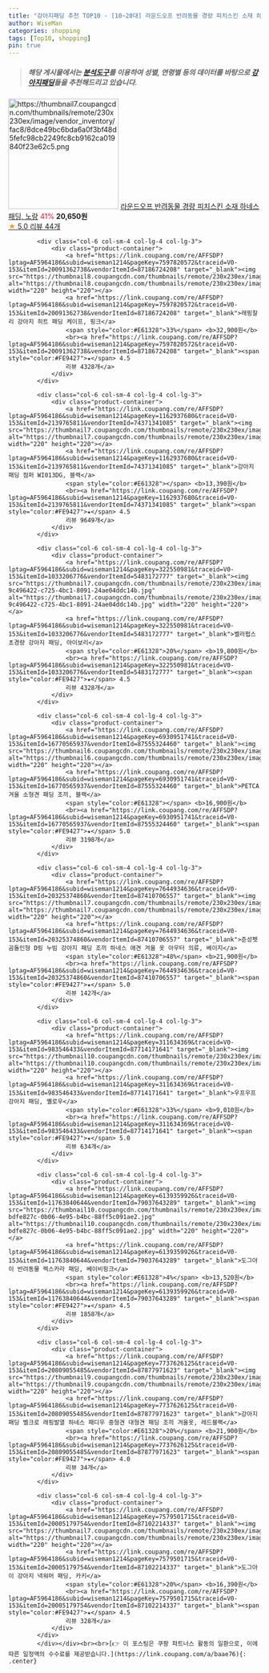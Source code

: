 ```yaml
---
title: "강아지패딩 추천 TOP10 - [10~20대] 라운드오프 반려동물 경량 피치스킨 소재 하네스 패딩, 노랑"
author: WiseMan
categories: shopping
tags: [Top10, shopping]
pin: true
---
```


> ##### 해당 게시물에서는 [**분석도구**](https://itemscout.io/)를 이용하여 **성별**, **연령별** 등의 데이터를 바탕으로 [**강아지패딩**](https://link.coupang.com/a/baae76)들을 추천해드리고 있습니다.
<div class="container"><div class="row">
            <div class="col-6 col-sm-4 col-lg-4 col-lg-3">
                <div class="product-container">
                    <a href="https://link.coupang.com/re/AFFSDP?lptag=AF5964186&subid=wiseman1214&pageKey=6885148497&traceid=V0-153&itemId=16512130562&vendorItemId=83699445974" target="_blank"><img src="https://thumbnail7.coupangcdn.com/thumbnails/remote/230x230ex/image/vendor_inventory/fac8/8dce49bc6bda6a0f3bf48d5fefc98cb2249fc8cb9162ca019840f23e62c5.png" alt="https://thumbnail7.coupangcdn.com/thumbnails/remote/230x230ex/image/vendor_inventory/fac8/8dce49bc6bda6a0f3bf48d5fefc98cb2249fc8cb9162ca019840f23e62c5.png" width="220" height="220"></a>
                    <a href="https://link.coupang.com/re/AFFSDP?lptag=AF5964186&subid=wiseman1214&pageKey=6885148497&traceid=V0-153&itemId=16512130562&vendorItemId=83699445974" target="_blank">라운드오프 반려동물 경량 피치스킨 소재 하네스 패딩, 노랑</a>
                    <span style="color:#E61328">41%</span> <b>20,650원</b>
                    <br><a href="https://link.coupang.com/re/AFFSDP?lptag=AF5964186&subid=wiseman1214&pageKey=6885148497&traceid=V0-153&itemId=16512130562&vendorItemId=83699445974" target="_blank"><span style="color:#FE9427">★</span> 5.0
                    리뷰 44개</a>
                </div>
            </div>
            
            <div class="col-6 col-sm-4 col-lg-4 col-lg-3">
                <div class="product-container">
                    <a href="https://link.coupang.com/re/AFFSDP?lptag=AF5964186&subid=wiseman1214&pageKey=7597820572&traceid=V0-153&itemId=20091362738&vendorItemId=87186724208" target="_blank"><img src="https://thumbnail8.coupangcdn.com/thumbnails/remote/230x230ex/image/rs_quotation_api/g6zepg3n/52ed4aead39849329b3fa48a31b3e151.jpg" alt="https://thumbnail8.coupangcdn.com/thumbnails/remote/230x230ex/image/rs_quotation_api/g6zepg3n/52ed4aead39849329b3fa48a31b3e151.jpg" width="220" height="220"></a>
                    <a href="https://link.coupang.com/re/AFFSDP?lptag=AF5964186&subid=wiseman1214&pageKey=7597820572&traceid=V0-153&itemId=20091362738&vendorItemId=87186724208" target="_blank">래핑찰리 강아지 히트 패딩 케이프, 핑크</a>
                    <span style="color:#E61328">33%</span> <b>32,900원</b>
                    <br><a href="https://link.coupang.com/re/AFFSDP?lptag=AF5964186&subid=wiseman1214&pageKey=7597820572&traceid=V0-153&itemId=20091362738&vendorItemId=87186724208" target="_blank"><span style="color:#FE9427">★</span> 4.5
                    리뷰 4328개</a>
                </div>
            </div>
            
            <div class="col-6 col-sm-4 col-lg-4 col-lg-3">
                <div class="product-container">
                    <a href="https://link.coupang.com/re/AFFSDP?lptag=AF5964186&subid=wiseman1214&pageKey=1162937680&traceid=V0-153&itemId=2139765811&vendorItemId=74371341085" target="_blank"><img src="https://thumbnail7.coupangcdn.com/thumbnails/remote/230x230ex/image/rs_quotation_api/wdfwfltx/d512a1f694d045438e7863d94fc92497.jpg" alt="https://thumbnail7.coupangcdn.com/thumbnails/remote/230x230ex/image/rs_quotation_api/wdfwfltx/d512a1f694d045438e7863d94fc92497.jpg" width="220" height="220"></a>
                    <a href="https://link.coupang.com/re/AFFSDP?lptag=AF5964186&subid=wiseman1214&pageKey=1162937680&traceid=V0-153&itemId=2139765811&vendorItemId=74371341085" target="_blank">강아지 패딩 점퍼 WI013DG, 블랙</a>
                    <span style="color:#E61328"></span> <b>13,390원</b>
                    <br><a href="https://link.coupang.com/re/AFFSDP?lptag=AF5964186&subid=wiseman1214&pageKey=1162937680&traceid=V0-153&itemId=2139765811&vendorItemId=74371341085" target="_blank"><span style="color:#FE9427">★</span> 4.5
                    리뷰 9649개</a>
                </div>
            </div>
            
            <div class="col-6 col-sm-4 col-lg-4 col-lg-3">
                <div class="product-container">
                    <a href="https://link.coupang.com/re/AFFSDP?lptag=AF5964186&subid=wiseman1214&pageKey=322550981&traceid=V0-153&itemId=1033206776&vendorItemId=5483172777" target="_blank"><img src="https://thumbnail7.coupangcdn.com/thumbnails/remote/230x230ex/image/retail/images/3831045544652628-9c496422-c725-4bc1-8091-24ae04ddc14b.jpg" alt="https://thumbnail7.coupangcdn.com/thumbnails/remote/230x230ex/image/retail/images/3831045544652628-9c496422-c725-4bc1-8091-24ae04ddc14b.jpg" width="220" height="220"></a>
                    <a href="https://link.coupang.com/re/AFFSDP?lptag=AF5964186&subid=wiseman1214&pageKey=322550981&traceid=V0-153&itemId=1033206776&vendorItemId=5483172777" target="_blank">벨라펍스 초경량 강아지 패딩, 아이보리</a>
                    <span style="color:#E61328">20%</span> <b>19,800원</b>
                    <br><a href="https://link.coupang.com/re/AFFSDP?lptag=AF5964186&subid=wiseman1214&pageKey=322550981&traceid=V0-153&itemId=1033206776&vendorItemId=5483172777" target="_blank"><span style="color:#FE9427">★</span> 4.5
                    리뷰 4328개</a>
                </div>
            </div>
            
            <div class="col-6 col-sm-4 col-lg-4 col-lg-3">
                <div class="product-container">
                    <a href="https://link.coupang.com/re/AFFSDP?lptag=AF5964186&subid=wiseman1214&pageKey=6930951741&traceid=V0-153&itemId=16770565937&vendorItemId=87555324460" target="_blank"><img src="https://thumbnail6.coupangcdn.com/thumbnails/remote/230x230ex/image/vendor_inventory/52e1/c7c57ba408b93621abb40657984ba7f712ab844f26fed72574ee72a9c42e.png" alt="https://thumbnail6.coupangcdn.com/thumbnails/remote/230x230ex/image/vendor_inventory/52e1/c7c57ba408b93621abb40657984ba7f712ab844f26fed72574ee72a9c42e.png" width="220" height="220"></a>
                    <a href="https://link.coupang.com/re/AFFSDP?lptag=AF5964186&subid=wiseman1214&pageKey=6930951741&traceid=V0-153&itemId=16770565937&vendorItemId=87555324460" target="_blank">PETCA 겨울 소형견 패딩 조끼, 블랙</a>
                    <span style="color:#E61328"></span> <b>16,900원</b>
                    <br><a href="https://link.coupang.com/re/AFFSDP?lptag=AF5964186&subid=wiseman1214&pageKey=6930951741&traceid=V0-153&itemId=16770565937&vendorItemId=87555324460" target="_blank"><span style="color:#FE9427">★</span> 5.0
                    리뷰 3198개</a>
                </div>
            </div>
            
            <div class="col-6 col-sm-4 col-lg-4 col-lg-3">
                <div class="product-container">
                    <a href="https://link.coupang.com/re/AFFSDP?lptag=AF5964186&subid=wiseman1214&pageKey=7644934636&traceid=V0-153&itemId=20325374860&vendorItemId=87410706557" target="_blank"><img src="https://thumbnail7.coupangcdn.com/thumbnails/remote/230x230ex/image/vendor_inventory/cce6/b7aa652248d6c33b7cb6aa0247b9daa294936a7671e47ba3bf7914bbc24a.jpg" alt="https://thumbnail7.coupangcdn.com/thumbnails/remote/230x230ex/image/vendor_inventory/cce6/b7aa652248d6c33b7cb6aa0247b9daa294936a7671e47ba3bf7914bbc24a.jpg" width="220" height="220"></a>
                    <a href="https://link.coupang.com/re/AFFSDP?lptag=AF5964186&subid=wiseman1214&pageKey=7644934636&traceid=V0-153&itemId=20325374860&vendorItemId=87410706557" target="_blank">준성펫 곰돌인형 D링 누빔 강아지 패딩 조끼 하네스 애견 겨울 옷 아우터 의류, 베이지</a>
                    <span style="color:#E61328">48%</span> <b>21,900원</b>
                    <br><a href="https://link.coupang.com/re/AFFSDP?lptag=AF5964186&subid=wiseman1214&pageKey=7644934636&traceid=V0-153&itemId=20325374860&vendorItemId=87410706557" target="_blank"><span style="color:#FE9427">★</span> 5.0
                    리뷰 142개</a>
                </div>
            </div>
            
            <div class="col-6 col-sm-4 col-lg-4 col-lg-3">
                <div class="product-container">
                    <a href="https://link.coupang.com/re/AFFSDP?lptag=AF5964186&subid=wiseman1214&pageKey=311634369&traceid=V0-153&itemId=983546433&vendorItemId=87714171641" target="_blank"><img src="https://thumbnail10.coupangcdn.com/thumbnails/remote/230x230ex/image/vendor_inventory/7bb4/b19668b399d485dfb2e253a41fac47c26c637227d81de8c9fe245b62e065.jpg" alt="https://thumbnail10.coupangcdn.com/thumbnails/remote/230x230ex/image/vendor_inventory/7bb4/b19668b399d485dfb2e253a41fac47c26c637227d81de8c9fe245b62e065.jpg" width="220" height="220"></a>
                    <a href="https://link.coupang.com/re/AFFSDP?lptag=AF5964186&subid=wiseman1214&pageKey=311634369&traceid=V0-153&itemId=983546433&vendorItemId=87714171641" target="_blank">우프우프 강아지 패딩, 옐로우</a>
                    <span style="color:#E61328">33%</span> <b>9,010원</b>
                    <br><a href="https://link.coupang.com/re/AFFSDP?lptag=AF5964186&subid=wiseman1214&pageKey=311634369&traceid=V0-153&itemId=983546433&vendorItemId=87714171641" target="_blank"><span style="color:#FE9427">★</span> 5.0
                    리뷰 634개</a>
                </div>
            </div>
            
            <div class="col-6 col-sm-4 col-lg-4 col-lg-3">
                <div class="product-container">
                    <a href="https://link.coupang.com/re/AFFSDP?lptag=AF5964186&subid=wiseman1214&pageKey=6139359926&traceid=V0-153&itemId=11763840644&vendorItemId=79037643289" target="_blank"><img src="https://thumbnail10.coupangcdn.com/thumbnails/remote/230x230ex/image/retail/images/1939279153566637-bdfe827c-0b06-4e95-b4bc-88ff5c091ae2.jpg" alt="https://thumbnail10.coupangcdn.com/thumbnails/remote/230x230ex/image/retail/images/1939279153566637-bdfe827c-0b06-4e95-b4bc-88ff5c091ae2.jpg" width="220" height="220"></a>
                    <a href="https://link.coupang.com/re/AFFSDP?lptag=AF5964186&subid=wiseman1214&pageKey=6139359926&traceid=V0-153&itemId=11763840644&vendorItemId=79037643289" target="_blank">도그아이 반려동물 렉스카라 패딩, 베이비핑크</a>
                    <span style="color:#E61328">4%</span> <b>13,520원</b>
                    <br><a href="https://link.coupang.com/re/AFFSDP?lptag=AF5964186&subid=wiseman1214&pageKey=6139359926&traceid=V0-153&itemId=11763840644&vendorItemId=79037643289" target="_blank"><span style="color:#FE9427">★</span> 4.5
                    리뷰 1858개</a>
                </div>
            </div>
            
            <div class="col-6 col-sm-4 col-lg-4 col-lg-3">
                <div class="product-container">
                    <a href="https://link.coupang.com/re/AFFSDP?lptag=AF5964186&subid=wiseman1214&pageKey=7737626125&traceid=V0-153&itemId=20809055485&vendorItemId=87877971623" target="_blank"><img src="https://thumbnail9.coupangcdn.com/thumbnails/remote/230x230ex/image/vendor_inventory/881b/4d939ce4006feced7a98c089b86f913f8cc1a6dcfd30452c189ff4a2c80e.jpg" alt="https://thumbnail9.coupangcdn.com/thumbnails/remote/230x230ex/image/vendor_inventory/881b/4d939ce4006feced7a98c089b86f913f8cc1a6dcfd30452c189ff4a2c80e.jpg" width="220" height="220"></a>
                    <a href="https://link.coupang.com/re/AFFSDP?lptag=AF5964186&subid=wiseman1214&pageKey=7737626125&traceid=V0-153&itemId=20809055485&vendorItemId=87877971623" target="_blank">강아지패딩 벨크로 래핑발열 하네스 패디우 중형견 대형견 패딩 조끼 겨울옷, 레드블랙</a>
                    <span style="color:#E61328">20%</span> <b>21,900원</b>
                    <br><a href="https://link.coupang.com/re/AFFSDP?lptag=AF5964186&subid=wiseman1214&pageKey=7737626125&traceid=V0-153&itemId=20809055485&vendorItemId=87877971623" target="_blank"><span style="color:#FE9427">★</span> 4.0
                    리뷰 34개</a>
                </div>
            </div>
            
            <div class="col-6 col-sm-4 col-lg-4 col-lg-3">
                <div class="product-container">
                    <a href="https://link.coupang.com/re/AFFSDP?lptag=AF5964186&subid=wiseman1214&pageKey=7579501715&traceid=V0-153&itemId=20005179754&vendorItemId=87102214337" target="_blank"><img src="https://thumbnail7.coupangcdn.com/thumbnails/remote/230x230ex/image/rs_quotation_api/f88gdcag/0498c58e54404deca398e981b8a57d1c.jpg" alt="https://thumbnail7.coupangcdn.com/thumbnails/remote/230x230ex/image/rs_quotation_api/f88gdcag/0498c58e54404deca398e981b8a57d1c.jpg" width="220" height="220"></a>
                    <a href="https://link.coupang.com/re/AFFSDP?lptag=AF5964186&subid=wiseman1214&pageKey=7579501715&traceid=V0-153&itemId=20005179754&vendorItemId=87102214337" target="_blank">도그아이 강아지 넥워머 패딩, 카키</a>
                    <span style="color:#E61328">20%</span> <b>16,390원</b>
                    <br><a href="https://link.coupang.com/re/AFFSDP?lptag=AF5964186&subid=wiseman1214&pageKey=7579501715&traceid=V0-153&itemId=20005179754&vendorItemId=87102214337" target="_blank"><span style="color:#FE9427">★</span> 4.5
                    리뷰 328개</a>
                </div>
            </div>
            </div></div><br><br>[👉 이 포스팅은 쿠팡 파트너스 활동의 일환으로, 이에 따른 일정액의 수수료를 제공받습니다.](https://link.coupang.com/a/baae76){: .center}